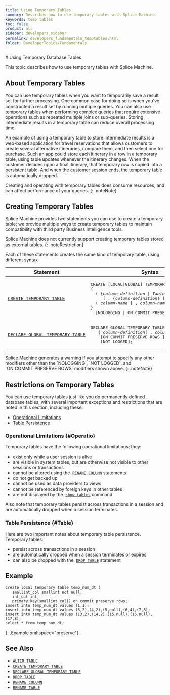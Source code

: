 ```yaml
---
title: Using Temporary Tables
summary: Describes how to use temporary tables with Splice Machine.
keywords: temp tables
toc: false
product: all
sidebar: developers_sidebar
permalink: developers_fundamentals_temptables.html
folder: DeveloperTopics/Fundamentals
---
```

<section>
<div class="TopicContent" data-swiftype-index="true" markdown="1">
# Using Temporary Database Tables

This topic describes how to use temporary tables with Splice Machine.

## About Temporary Tables

You can use temporary tables when you want to temporarily save a result
set for further processing. One common case for doing so is when you've
constructed a result set by running multiple queries. You can also use
temporary tables when performing complex queries that require extensive
operations such as repeated multiple joins or sub-queries. Storing
intermediate results in a temporary table can reduce overall processing
time.

An example of using a temporary table to store intermediate results is a
web-based application for travel reservations that allows customers to
create several alternative itineraries, compare them, and then select
one for purchase. Such an app could store each itinerary in a row in a
temporary table, using table updates whenever the itinerary changes.
When the customer decides upon a final itinerary, that temporary row is
copied into a persistent table. And when the customer session ends, the
temporary table is automatically dropped.

Creating and operating with temporary tables does consume resources, and
can affect performance of your queries.
{: .noteNote}

## Creating Temporary Tables

Splice Machine provides two statements you can use to create a temporary
table; we provide multiple ways to create temporary tables to maintain
compatibility with third party Business Intelligence tools.

Splice Machine does not currently support creating temporary tables
stored as external tables.
{: .noteRestriction}

Each of these statements creates the same kind of temporary table, using
different syntax

<table summary="Statements for creating temporary tables">
                <col />
                <col />
                <thead>
                    <tr>
                        <th>Statement</th>
                        <th>Syntax</th>
                    </tr>
                </thead>
                <tbody>
                    <tr>
                        <td><a href="sqlref_statements_createtemptable.html"><code>CREATE TEMPORARY TABLE</code></a>
                        </td>
                        <td>
                            <div class="fcnWrapperWide"><pre class="FcnSyntaxCell" xml:space="preserve">CREATE [LOCAL|GLOBAL] TEMPORARY TABLE <em><a href="sqlref_identifiers_types.html#TableName">table-Name</a></em>
{
  ( {<em>column-definition</em> | <em>Table-level constraint</em>}
     [ , {<em>column-definition</em>} ] * )
  ( <em>column-name</em> [ , <em>column-name</em> ] * )
}
  [NOLOGGING | ON COMMIT PRESERVE ROWS];</pre>
                            </div>
                        </td>
                    </tr>
                    <tr>
                        <td><a href="sqlref_statements_globaltemptable.html"><code>DECLARE GLOBAL TEMPORARY TABLE</code></a>
                        </td>
                        <td>
                            <div class="fcnWrapperWide"><pre class="FcnSyntaxCell" xml:space="preserve">DECLARE GLOBAL TEMPORARY TABLE <em><a href="sqlref_identifiers_types.html#TableName">table-Name</a></em>
   { <em>column-definition</em>[ , <em>column-definition</em>] * }
    [ON COMMIT PRESERVE ROWS ]
    [NOT LOGGED];
</pre>
                            </div>
                        </td>
                    </tr>
                </tbody>
            </table>
Splice Machine generates a warning if you attempt to specify any other
modifiers other than the `NOLOGGING`, `NOT LOGGED`, and
`ON COMMIT PRESERVE ROWS` modifiers shown above.
{: .noteNote}

## Restrictions on Temporary Tables

You can use temporary tables just like you do permanently defined
database tables, with several important exceptions and restrictions that
are noted in this section, including these:

* [Operational Limitations](#Operatio)
* [Table Persistence](#Table)

### Operational Limitations   {#Operatio}

Temporary tables have the following operational limitations; they:

* exist only while a user session is alive
* are visible in system tables, but are otherwise not visible to other
  sessions or transactions
* cannot be altered using the
 &nbsp;[`RENAME COLUMN`](sqlref_statements_renamecolumn.html) statements
* do not get backed up
* cannot be used as data providers to views
* cannot be referenced by foreign keys in other tables
* are not displayed by the &nbsp;[`show tables`](cmdlineref_showtables.html)
  command

Also note that temporary tables persist across transactions in a session
and are automatically dropped when a session terminates.

### Table Persistence   {#Table}

Here are two important notes about temporary table persistence.
Temporary tables:

* persist across transactions in a session
* are automatically dropped when a session terminates or expires
* can also be dropped with the
 &nbsp;[`DROP TABLE`](sqlref_statements_droptable.html) statement

## Example

    create local temporary table temp_num_dt (
       smallint_col smallint not null,
       int_col int,
       primary key(smallint_col)) on commit preserve rows;
    insert into temp_num_dt values (1,1);
    insert into temp_num_dt values (3,2),(4,2),(5,null),(6,4),(7,8);
    insert into temp_num_dt values (13,2),(14,2),(15,null),(16,null),(17,8);
    select * from temp_num_dt;
{: .Example xml:space="preserve"}

## See Also

* [`ALTER TABLE`](sqlref_statements_altertable.html)
* [`CREATE TEMPORARY TABLE`](sqlref_statements_createtemptable.html)
* [`DECLARE GLOBAL TEMPORARY TABLE`](sqlref_statements_globaltemptable.html)
* [`DROP TABLE`](sqlref_statements_droptable.html)
* [`RENAME COLUMN`](sqlref_statements_renamecolumn.html)
* [`RENAME TABLE`](sqlref_statements_renametable.html)

</div>
</section>
